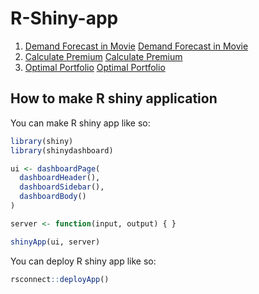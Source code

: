 # R-Shiny-app

1. [Demand Forecast in Movie](https://bominkim.shinyapps.io/movie/)
[Demand Forecast in Movie](1-Demand-Forecast-in-Movie.png)
2. [Calculate Premium](https://bominkim.shinyapps.io/insurance/)
[Calculate Premium](2-Calculate-Premium.png)
3. [Optimal Portfolio](https://bominkim.shinyapps.io/optimalportfolio/)
[Optimal Portfolio](3-Optimal-Portfolio.png)

## How to make R shiny application
You can make R shiny app like so:
``` r
library(shiny)
library(shinydashboard)

ui <- dashboardPage(
  dashboardHeader(),
  dashboardSidebar(),
  dashboardBody()
)

server <- function(input, output) { }

shinyApp(ui, server)
```

You can deploy R shiny app like so:
``` r
rsconnect::deployApp()
```
